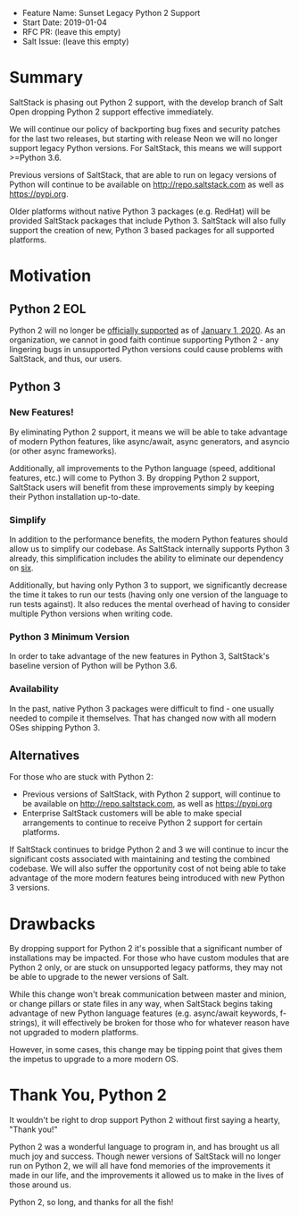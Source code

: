 - Feature Name: Sunset Legacy Python 2 Support
- Start Date: 2019-01-04
- RFC PR: (leave this empty)
- Salt Issue: (leave this empty)

# Summary
[summary]: #summary

SaltStack is phasing out Python 2 support, with the develop branch of Salt Open
dropping Python 2 support effective immediately.

We will continue our policy of backporting bug fixes and security patches for
the last two releases, but starting with release Neon we will no longer
support legacy Python versions. For SaltStack, this means we will support
&gt;=Python 3.6.

Previous versions of SaltStack, that are able to run on legacy versions of
Python will continue to be available on http://repo.saltstack.com as well as
https://pypi.org.

Older platforms without native Python 3 packages (e.g. RedHat) will be provided SaltStack
packages that include Python 3. SaltStack will also fully support the creation
of new, Python 3 based packages for all supported platforms.

# Motivation
[motivation]: #motivation

## Python 2 EOL

Python 2 will no longer be [officially supported][1] as of [January 1,
2020][2]. As an organization, we cannot in good faith continue supporting
Python 2 - any lingering bugs in unsupported Python versions could cause
problems with SaltStack, and thus, our users.

## Python 3

### New Features!

By eliminating Python 2 support, it means we will be able to take advantage of
modern Python features, like async/await, async generators, and asyncio (or
other async frameworks).

Additionally, all improvements to the Python language (speed, additional
features, etc.) will come to Python 3. By dropping Python 2 support, SaltStack
users will benefit from these improvements simply by keeping their Python
installation up-to-date.

### Simplify

In addition to the performance benefits, the modern Python features should
allow us to simplify our codebase. As SaltStack internally supports Python 3
already, this simplification includes the ability to eliminate our dependency
on [six][3].

Additionally, but having only Python 3 to support, we significantly decrease
the time it takes to run our tests (having only one version of the language to
run tests against). It also reduces the mental overhead of having to consider
multiple Python versions when writing code.

### Python 3 Minimum Version

In order to take advantage of the new features in Python 3, SaltStack's
baseline version of Python will be Python 3.6.

### Availability

In the past, native Python 3 packages were difficult to find - one usually
needed to compile it themselves. That has changed now with all modern OSes
shipping Python 3.

## Alternatives
[alternatives]: #alternatives

For those who are stuck with Python 2:

- Previous versions of SaltStack, with Python 2 support, will continue to be
  available on http://repo.saltstack.com, as well as https://pypi.org
- Enterprise SaltStack customers will be able to make special arrangements to
  continue to receive Python 2 support for certain platforms.

If SaltStack continues to bridge Python 2 and 3 we will continue to incur the
significant costs associated with maintaining and testing the combined
codebase. We will also suffer the opportunity cost of not being able to take
advantage of the more modern features being introduced with new Python 3
versions.

# Drawbacks
[drawbacks]: #drawbacks

By dropping support for Python 2 it's possible that a significant number of
installations may be impacted. For those who have custom modules that are
Python 2 only, or are stuck on unsupported legacy patforms, they may not be
able to upgrade to the newer versions of Salt.

While this change won't break communication between master and minion, or
change pillars or state files in any way, when SaltStack begins taking
advantage of new Python language features (e.g.  async/await keywords,
f-strings), it will effectively be broken for those who for whatever reason
have not upgraded to modern platforms.

However, in some cases, this change may be tipping point that gives them the
impetus to upgrade to a more modern OS.

# Thank You, Python 2

It wouldn't be right to drop support Python 2 without first saying a hearty,
"Thank you!"

Python 2 was a wonderful language to program in, and has brought us all much
joy and success. Though newer versions of SaltStack will no longer run on
Python 2, we will all have fond memories of the improvements it made in our
life, and the improvements it allowed us to make in the lives of those around
us.

Python 2, so long, and thanks for all the fish!


[1]: https://www.python.org/dev/peps/pep-0373/#maintenance-releases
[2]: https://pythonclock.org/
[3]: https://pypi.org/project/six/
